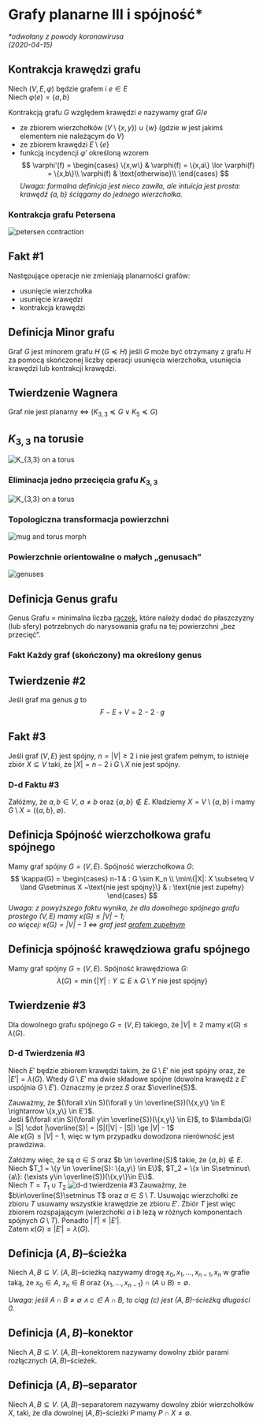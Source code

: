 # Grafy planarne III i spójność\*
*\*odwołany z powody koronawirusa*\
*(2020-04-15)*

## Kontrakcja krawędzi grafu

Niech $(V, E, \varphi)$ będzie grafem i $e \in E$\
Niech $\varphi(e) = \{a,b\}$

Kontrakcją grafu $G$ względem krawędzi $e$ nazywamy graf $G/e$
- ze zbiorem wierzchołków $(V \setminus \{x,y\}) \cup \{w\}$ (gdzie $w$ jest jakimś elementem nie należącym do $V$)
- ze zbiorem krawędzi $E \setminus \{e\}$
- funkcją incydencji $\varphi'$ określoną wzorem
    $$
    \varphi'(f) =
    \begin{cases}
      \{x,w\} & \varphi(f) = \{x,a\} \lor \varphi(f) = \{x,b\}\\
      \varphi(f) & \text{otherwise}\\
    \end{cases}
    $$
*Uwaga: formalna definicja jest nieco zawiła, ale intuicja jest prosta: krawędź $\{a,b\}$ ściągamy do jednego wierzchołka.*

### Kontrakcja grafu Petersena

![petersen contraction](peterson-contract.png)

## $\text {Fakt}$ #1
Następujące operacje nie zmieniają planarności grafów:
- usunięcie wierzchołka
- usunięcie krawędzi
- kontrakcja krawędzi

## $\text {Definicja}$ Minor grafu

Graf $G$ jest minorem grafu $H$ ($G \preceq H$) jeśli $G$ może być otrzymany z grafu $H$ za pomocą skończonej liczby operacji usunięcia wierzchołka, usunięcia krawędzi lub kontrakcji krawędzi.

## $\text {Twierdzenie}$ Wagnera

Graf nie jest planarny $\iff$ $(K_{3,3} \preceq G \lor K_5 \preceq G)$

## $K_{3,3}$ na torusie

![$K_{3,3}$ on a torus](3_utilities_problem_torus.png)

### Eliminacja jedno przecięcia grafu $K_{3,3}$
![$K_{3,3}$ on a torus](K3,3-on-torus.jpg)

### Topologiczna transformacja powierzchni
![mug and torus morph](Mug_and_Torus_morph.gif)

### Powierzchnie orientowalne o małych „genusach”
![genuses](genuses.png)

## $\text {Definicja}$ Genus grafu
Genus Grafu = minimalna liczba [rączek](#eliminacja-jedno-przeci%c4%99cia-grafu-k33), które należy dodać do płaszczyzny (lub sfery) potrzebnych do narysowania grafu na tej powierzchni „bez przecięć”.
### $\text {Fakt}$ Każdy graf (skończony) ma określony genus

## $\text {Twierdzenie}$ #2
Jeśli graf ma genus $g$ to
$$
F - E + V = 2 - 2 \cdot g
$$

## $\text {Fakt}$ #3
Jeśli graf $(V,E)$ jest spójny, $n = |V| \ge 2$ i nie jest grafem pełnym, to istnieje zbiór $X \subseteq V$ taki, że $|X| = n-2$ i $G \setminus X$ nie jest spójny.

### D-d $\text {Faktu}$ #3
Załóżmy, że $a,b \in V$, $a \neq b$ oraz $\{a, b\} \notin E$. Kładziemy $X = V\setminus \{a, b\}$ i mamy $G \setminus X = (\{a,b\}, \emptyset)$.

## $\text {Definicja}$ Spójność wierzchołkowa grafu spójnego
Mamy graf spójny $G = (V,E)$. Spójność wierzchołkowa $G$:
$$
\kappa(G) =
\begin{cases}
  n-1 & : G \sim K_n \\
  \min\{|X|: X \subseteq V \land G\setminus X ~\text{nie jest spójny}\} & : \text{nie jest zupełny}
\end{cases}
$$
*Uwaga: z powyższego faktu wynika, że dla dowolnego spójnego grafu prostego $(V,E)$ mamy $\kappa(G) \le |V| - 1$;*\
*co więcej: $\kappa(G) = |V| - 1$ $\iff$ graf jest [grafem zupełnym](../2020-03-04/2020-03-04.md#graficzne-zoo)*

## $\text {Definicja}$ spójność krawędziowa grafu spójnego
Mamy graf spójny $G = (V,E)$. Spójność krawędziowa $G$:
$$
\lambda(G) = \min\{|Y|: Y \subseteq E \land G\setminus Y ~\text{nie jest spójny}\}
$$

## $\text {Twierdzenie}$ #3
Dla dowolnego grafu spójnego $G = (V,E)$ takiego, że $|V| \ge 2$ mamy $\kappa(G) \le \lambda(G)$.

### D-d $\text {Twierdzenia}$ #3
Niech $E'$ będzie zbiorem krawędzi takim, że $G\setminus E'$ nie jest spójny oraz, że $|E'| = \lambda(G)$. Wtedy $G\setminus E'$ ma dwie składowe spójne (dowolna krawędź z $E'$ uspójnia $G\setminus E'$). Oznaczmy je przez $S$ oraz $\overline{S}$.

Zauważmy, że $(\forall x\in S)(\forall y \in \overline{S})(\{x,y\} \in E \rightarrow \{x,y\} \in E')$.\
Jeśli $(\forall x\in S)(\forall y\in \overline{S})(\{x,y\} \in E)$, to $\lambda(G) = |S| \cdot |\overline{S}| = |S|(|V| - |S|) \ge |V| - 1$\
Ale $\kappa(G) \le |V| - 1$, więc w tym przypadku dowodzona nierówność jest prawdziwa.

Załóżmy więc, że są $a \in S$ oraz $b \in \overline{S}$ takie, że $\{a,b\} \notin E$.\
Niech $T_1 = \{y \in \overline{S}: \{a,y\} \in E\}$, $T_2 = \{x \in S\setminus\{a\}: (\exists y\in \overline{S})(\{x,y\}\in E\}$.\
Niech $T = T_1 \cup T_2$
![d-d twierdzenia #3](d-d-twierdzenie-3.png)
Zauważmy, że $b\in\overline{S}\setminus T$ oraz $a\in S\setminus T$. Usuwając wierzchołki ze zbioru $T$ usuwamy wszystkie krawędzie ze zbioru $E'$. Zbiór $T$ jest więc zbiorem rozspajającym (wierzchołki $a$ i $b$ leżą w różnych komponentach spójnych $G\setminus T$). Ponadto $|T| \le |E'|$.\
Zatem $\kappa(G) \le |E'| = \lambda(G)$.

## $\text {Definicja}$ $(A,B)$–ścieżka

Niech $A,B \subseteq V$. $(A,B)$–ścieżką nazywamy drogę $x_0,x_1,\dots,x_{n-1},x_n$ w grafie taką, że $x_0 \in A$, $x_n \in B$ oraz $\{x_1,\dots,x_{n-1}\} \cap (A\cup B) = \emptyset$.

*Uwaga: jeśli $A\cap B \neq \emptyset \land c \in A\cap B$, to ciąg ($c$) jest $(A,B)$–ścieżką długości $0$.*

## $\text {Definicja}$ $(A,B)$–konektor

Niech $A,B \subseteq V$. $(A,B)$–konektorem nazywamy dowolny zbiór parami rozłącznych $(A,B)$–ścieżek.

## $\text {Definicja}$ $(A,B)$–separator

Niech $A,B \subseteq V$. $(A,B)$–separatorem nazywamy dowolny zbiór wierzchołków $X$, taki, że dla dowolnej $(A,B)$–ścieżki $P$ mamy $P\cap X \neq \emptyset$.

